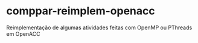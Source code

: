 # comppar-reimplem-openacc
Reimplementação de algumas atividades feitas com OpenMP ou PThreads em OpenACC
